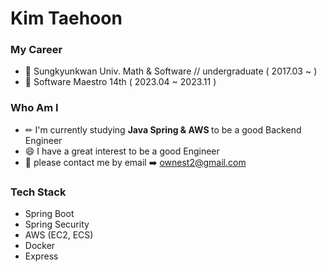 # Kim Taehoon 
### My Career
- 🏫 Sungkyunkwan Univ. Math & Software // undergraduate ( 2017.03 ~ )
- 🏫 Software Maestro 14th ( 2023.04 ~ 2023.11 )

### Who Am I
- ✏ I'm currently studying <strong> Java Spring & AWS </strong> to be a good Backend Engineer
- 😄 I have a great interest to be a good Engineer
- 📧 please contact me by email ➡️ ownest2@gmail.com

### Tech Stack
- Spring Boot
- Spring Security
- AWS (EC2, ECS)
- Docker
- Express
